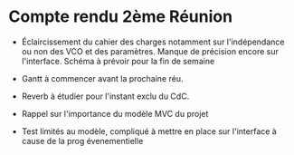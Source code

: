 # Compte rendu 2ème Réunion

- Éclaircissement du cahier des charges notamment sur l'indépendance ou non des VCO et des paramètres.
Manque de précision encore sur l'interface. Schéma à prévoir pour la fin de semaine

- Gantt à commencer avant la prochaine réu.

- Reverb à étudier pour l'instant exclu du CdC.

- Rappel sur l'importance du modèle MVC du projet

- Test limités au modèle, compliqué à mettre en place sur l'interface à cause de la prog évenementielle

